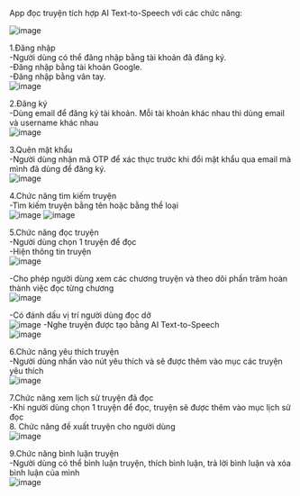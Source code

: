 
App đọc truyện tích hợp AI Text-to-Speech với các chức năng:

![image](https://github.com/user-attachments/assets/0f88304c-9c9a-456a-9c54-fb4d345c576a)

1.Đăng nhập  <br>
-Người dùng có thể đăng nhập bằng tài khoản đã đăng ký. <br>
-Đăng nhập bằng tài khoản Google. <br>
-Đăng nhập bằng vân tay. <br>
![image](https://github.com/user-attachments/assets/8105196d-113c-40fe-858d-a425ee7ca548)

2.Đăng ký <br>
-Dùng email để đăng ký tài khoản. Mỗi tài khoản khác nhau thì dùng email và username khác nhau <br>
![image](https://github.com/user-attachments/assets/17731c20-72fe-4a8d-92ce-b991e2de468c)

3.Quên mật khẩu <br>
-Người dùng nhận mã OTP để xác thực trước khi đổi mật khẩu qua email mà mình đã dùng để đăng ký. <br>
![image](https://github.com/user-attachments/assets/cf7d4e19-9a6b-4126-99d0-8a5fdc63e1ed)

4.Chức năng tìm kiếm truyện <br>
-Tìm kiếm truyện bằng tên hoặc bằng thể loại <br>
![image](https://github.com/user-attachments/assets/a50584f8-5a05-424b-bb4b-934d94a80914) ![image](https://github.com/user-attachments/assets/cc137ff3-c136-401c-90da-985744a1ab85)

5.Chức năng đọc truyện <br>
-Người dùng chọn 1 truyện để đọc <br>
-Hiện thông tin truyện <br>
![image](https://github.com/user-attachments/assets/60b5ca32-4459-4fa1-8a9f-70049e3dee07)

-Cho phép người dùng xem các chương truyện và theo dõi phần trăm hoàn thành việc đọc từng chương <br>
![image](https://github.com/user-attachments/assets/bd588645-1cf4-419f-9e4e-6c264133acd3)

-Có đánh dấu vị trí người dùng đọc dở <br>
![image](https://github.com/user-attachments/assets/31a81c2e-47dd-42fc-a972-c545edb70bba)
-Nghe truyện được tạo bằng AI Text-to-Speech <br>
![image](https://github.com/user-attachments/assets/12fc6507-e095-43e5-a73d-5d6c51434e11)

6.Chức năng yêu thích truyện <br>
-Người dùng nhấn vào nút yêu thích và sẽ được thêm vào mục các truyện yêu thích <br>
![image](https://github.com/user-attachments/assets/96451fda-cbb4-485a-9d5a-8ff8f39b1391)

7.Chức năng xem lịch sử truyện đã đọc <br>
-Khi người dùng chọn 1 truyện để đọc, truyện sẽ được thêm vào mục lịch sử đọc <br>
8. Chức năng đề xuất truyện cho người dùng <br>
![image](https://github.com/user-attachments/assets/56110640-1aed-4fac-967c-1abd571f2048)

9.Chức năng bình luận truyện <br>
-Người dùng có thể bình luận truyện, thích bình luận, trả lời bình luận và xóa bình luận của mình <br>
![image](https://github.com/user-attachments/assets/96cbae21-81b3-4315-b380-245e39028814)




